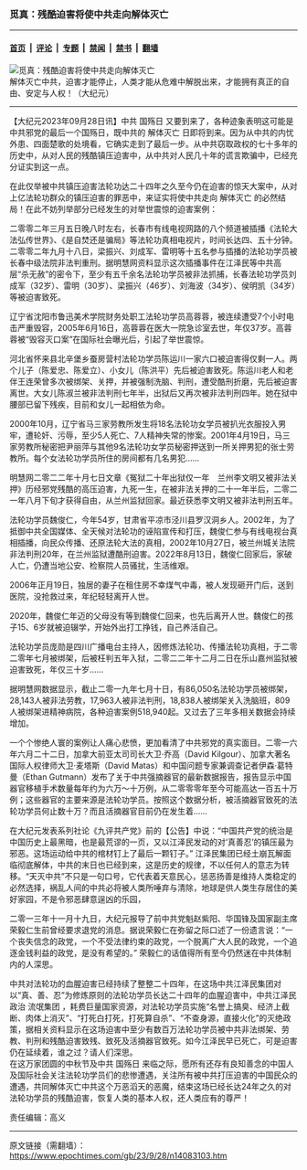 ### 觅真：残酷迫害将使中共走向解体灭亡

---

#### [首页](../../../..?n14083103) &nbsp;|&nbsp; [评论](../../../../../epoch-comment?n14083103) &nbsp;|&nbsp; [专题](../../../../../epoch-special?n14083103) &nbsp;|&nbsp; [禁闻](../../../../../epoch-news?n14083103) &nbsp;|&nbsp; [禁书](../../../../../books?n14083103) &nbsp;|&nbsp; [翻墙](https://github.com/gfw-breaker/nogfw/blob/master/README.md?n14083103)


<div><img alt="觅真：残酷迫害将使中共走向解体灭亡" class="attachment-djy_600_400 size-djy_600_400 wp-post-image" src="https://i.epochtimes.com/assets/uploads/2018/03/20150421034545748-600x400.jpg"/>
<div class="caption">
 解体灭亡中共，迫害才能停止，人类才能从危难中解脱出来，才能拥有真正的自由、安定与人权！（大纪元）
</div></div><hr/><div class="post_content" id="artbody" itemprop="articleBody">
 <!-- article content begin -->
 <p>
  【大纪元2023年09月28日讯】中共
  <ok href="https://www.epochtimes.com/gb/tag/%E5%9B%BD%E6%AE%87%E6%97%A5.html">
   国殇日
  </ok>
  又要到来了，各种迹象表明这可能是中共邪党的最后一个国殇日，既中共的
  <ok href="https://www.epochtimes.com/gb/tag/%E8%A7%A3%E4%BD%93%E7%81%AD%E4%BA%A1.html">
   解体灭亡
  </ok>
  日即将到来。因为从中共的内忧外患、四面楚歌的处境看，它确实走到了最后一步。从中共窃取政权的七十多年的历史中，从对人民的残酷镇压迫害中，从中共对人民几十年的谎言欺骗中，已经充分证实到这一点。
 </p>
 <p>
  在此仅举被中共镇压迫害法轮功达二十四年之久至今仍在迫害的惊天大案中，从对上亿法轮功群众的镇压迫害的罪恶中，来证实将使中共走向
  <ok href="https://www.epochtimes.com/gb/tag/%E8%A7%A3%E4%BD%93%E7%81%AD%E4%BA%A1.html">
   解体灭亡
  </ok>
  的必然结局！在此不妨列举部分已经发生的对举世震惊的迫害案例：
 </p>
 <p>
  二零零二年三月五日晚八时左右，长春市有线电视网路的八个频道被插播《法轮大法弘传世界》、《是自焚还是骗局》等法轮功真相电视片，时间长达四、五十分钟。二零零二年九月十八日，梁振兴、刘成军、雷明等十五名参与插播的法轮功学员被长春中级法院非法判重刑。据明慧网资料显示这次插播事件在江泽民等中共高层“杀无赦”的密令下，至少有五千余名法轮功学员被非法抓捕，长春法轮功学员刘成军（32岁）、雷明（30岁）、梁振兴（46岁）、刘海波（34岁）、侯明凯（34岁）等被迫害致死。
 </p>
 <p>
  辽宁省沈阳市鲁迅美术学院财务处职工法轮功学员高蓉蓉，被连续遭受7个小时电击严重毁容，2005年6月16日，高蓉蓉在医大一院急诊室去世，年仅37岁。高蓉蓉被“毁容灭口案”在国际社会曝光后，引起了举世震惊。
 </p>
 <p>
  河北省怀来县北辛堡乡蚕房营村法轮功学员陈运川一家六口被迫害得仅剩一人。两个儿子（陈爱忠、陈爱立）、小女儿（陈洪平）先后被迫害致死。陈运川老人和老伴王连荣曾多次被绑架、关押，并被强制洗脑、判刑，遭受酷刑折磨，先后被迫害离世。大女儿陈淑兰被非法判刑七年半，出狱后又再次被非法判刑四年。她在狱中腰部已留下残疾，目前和女儿一起相依为命。
 </p>
 <p>
  2000年10月，辽宁省马三家劳教所发生将18名法轮功女学员被扒光衣服投入男牢，遭轮奸、污辱，至少5人死亡、7人精神失常的惨案。2001年4月19日，马三家劳教所秘密把尹丽萍与其他9名法轮功女学员秘密押送到一所关押男犯的张士劳教所。每个女法轮功学员所住的房间都有几名男犯……
 </p>
 <p>
  明慧网二零二二年十月七日文章《冤狱二十年出狱仅一年　兰州李文明又被非法关押》历经邪党残酷的高压迫害，九死一生，在被非法关押的二十一年半后，二零二一年八月下旬才获得自由，从兰州监狱回家。最近获悉李文明又被非法判刑五年。
 </p>
 <p>
  法轮功学员魏俊仁，今年54岁，甘肃省平凉市泾川县罗汉洞乡人。2002年，为了抵御中共全国媒体、全天候对法轮功的诬陷宣传和打压，魏俊仁参与有线电视台真相插播，向民众传播、还原法轮大法的真相，2002年10月27日，被兰州城关法院非法判刑20年，在兰州监狱遭酷刑迫害。2022年8月13日，魏俊仁回家后，家破人亡，仍遭当地公安、检察院人员骚扰，生活维艰。
 </p>
 <p>
  2006年正月19日，独居的妻子在租住房不幸煤气中毒，被人发现砸开门后，送到医院，没抢救过来，年纪轻轻离开人世。
 </p>
 <p>
  2020年，魏俊仁年迈的父母没有等到魏俊仁回来，也先后离开人世。魏俊仁的孩子15、6岁就被迫辍学，开始外出打工挣钱，自己养活自己。
 </p>
 <p>
  法轮功学员庞勋是四川广播电台主持人，因修炼法轮功、传播法轮功真相，于二零二零年七月被绑架，后被枉判五年入狱，二零二二年十二月二日在乐山嘉州监狱被迫害致死，年仅三十岁……
 </p>
 <p>
  据明慧网数据显示，截止二零一九年七月十日，有86,050名法轮功学员被绑架，28,143人被非法劳教，17,963人被非法判刑，18,838人被绑架关入洗脑班，809人被绑架进精神病院，各种迫害案例518,940起。又过去了三年多相关数据会持续增加。
 </p>
 <p>
  一个个惨绝人寰的案例让人痛心悲愤，更加看清了中共邪党的真实面目。二零一六年六月二十二日，加拿大前亚太司司长大卫·乔高（David Kilgour）、加拿大著名国际人权律师大卫·麦塔斯（David Matas）和中国问题专家兼调查记者伊森·葛特曼（Ethan Gutmann）发布了关于中共强摘器官的最新数据报告，报告显示中国器官移植手术数量每年约为六万～十万例，从二零零零年至今可能高达一百五十万例；这些器官的主要来源是法轮功学员。按照这个数据分析，被活摘器官致死的法轮功学员何止数十万？而且活摘器官目前仍在发生着……
 </p>
 <p>
  在大纪元发表系列社论《九评共产党》前的【公告】中说：“中国共产党的统治是中国历史上最黑暗，也是最荒谬的一页，又以江泽民发动的对‘真善忍’的镇压最为邪恶。这场运动给中共的棺材钉上了最后一颗钉子。” 江泽民集团已经土崩瓦解面临彻底解体，中共的末日也已经到来，这是历史的规律，不以任何人的意志为转移。“天灭中共”不只是一句口号，它代表着天意民心，惩恶扬善是维持人类稳定的必然选择，祸乱人间的中共必将被人类所唾弃与清除，地球是供人类生存居住的美好家园，不是令邪恶肆意逞凶的乐园，
 </p>
 <p>
  二零一三年十一月十九日，大纪元报导了前中共党魁赵紫阳、华国锋及国家副主席荣毅仁生前曾经要求退党的消息。据说荣毅仁在弥留之际口述了一份遗言说：“一个丧失信念的政党，一个不受法律约束的政党，一个脱离广大人民的政党，一个追逐金钱利益的政党，是没有希望的。” 荣毅仁的话值得所有至今仍然迷在中共体制内的人深思。
 </p>
 <p>
  中共对法轮功的血腥迫害已经持续了整整二十四年，在这场中共江泽民集团对以“真、善、忍”为修炼原则的法轮功学员长达二十四年的血腥迫害中，中共江泽民政治
  <ok href="https://www.epochtimes.com/gb/tag/%E6%B5%81%E6%B0%93%E9%9B%86%E5%9B%A2.html">
   流氓集团
  </ok>
  ，耗费巨量国家资源，对法轮功学员实施“名誉上搞臭、经济上截断、肉体上消灭”、“打死白打死，打死算自杀”、“不查身源，直接火化”的灭绝政策，据相关资料显示在这场迫害中至少有数百万法轮功学员被中共非法绑架、劳教、判刑和残酷迫害致残、致死及活摘器官致死。如今江泽民早已死亡，可是迫害仍在延续着，谁之过？请人们深思。
  <br/>
  在这万家团圆的中秋节及中共
  <ok href="https://www.epochtimes.com/gb/tag/%E5%9B%BD%E6%AE%87%E6%97%A5.html">
   国殇日
  </ok>
  来临之际，愿所有还存有良知善念的中国人及国际社会关注法轮功学员们的悲惨遭遇，关注所有被中共打压迫害的中国民众的遭遇，共同解体灭亡中共这个万恶滔天的恶魔，结束这场已经长达24年之久的对法轮功学员的残酷迫害，恢复人类的基本人权，还人类应有的尊严！
 </p>
 <p>
  责任编辑：高义
 </p>
 <!-- article content end -->
 <div id="below_article_ad">
 </div>
</div>


---

原文链接（需翻墙）：https://www.epochtimes.com/gb/23/9/28/n14083103.htm